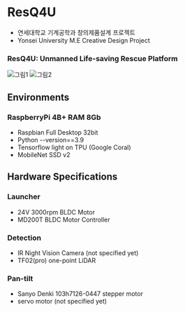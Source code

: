 # ResQ4U
- 연세대학교 기계공학과 창의제품설계 프로젝트
- Yonsei University M.E Creative Design Project
### ResQ4U: Unmanned Life-saving Rescue Platform
![그림1](https://user-images.githubusercontent.com/94898107/230811493-e028118d-2728-4652-8ec0-f626edd087b4.png)
![그림2](https://user-images.githubusercontent.com/94898107/231674620-2ef196f8-fb4f-4b5c-8249-f2efc937a341.png)

## Environments
### RaspberryPi 4B+ RAM 8Gb
- Raspbian Full Desktop 32bit
- Python --version==3.9
- Tensorflow light on TPU (Google Coral)
- MobileNet SSD v2

## Hardware Specifications
### Launcher
- 24V 3000rpm BLDC Motor
- MD200T BLDC Motor Controller
### Detection
- IR Night Vision Camera (not specified yet)
- TF02(pro) one-point LiDAR
### Pan-tilt
- Sanyo Denki 103h7126-0447 stepper motor 
- servo motor (not specified yet)
